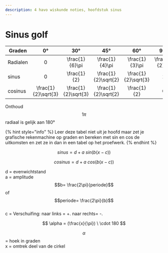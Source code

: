 ```yaml
---
description: 4 havo wiskunde noties, hoofdstuk sinus
---
```


# Sinus golf

<table><thead><tr><th width="118.33333333333331">Graden</th><th align="center">0°</th><th align="center">30°</th><th align="center">45°</th><th align="center">60°</th><th align="center">90°</th><th align="center">180°</th></tr></thead><tbody><tr><td>Radialen</td><td align="center">0</td><td align="center"><span class="math">\frac{1}{6}\pi</span></td><td align="center"><span class="math">\frac{1}{4}\pi</span></td><td align="center"><span class="math">\frac{1}{3}\pi</span></td><td align="center"><span class="math">\frac{1}{2}\pi</span></td><td align="center"><span class="math">\pi</span></td></tr><tr><td>sinus</td><td align="center">0</td><td align="center"><span class="math">\frac{1}{2}</span></td><td align="center"><span class="math">\frac{1}{2}\sqrt{2}</span></td><td align="center"><span class="math">\frac{1}{2}\sqrt{3}</span></td><td align="center">1</td><td align="center">0</td></tr><tr><td>cosinus</td><td align="center"><span class="math">\frac{1}{2}\sqrt{3}</span></td><td align="center"><span class="math">\frac{1}{2}\sqrt{3}</span></td><td align="center"><span class="math">\frac{1}{2}\sqrt{2}</span></td><td align="center"><span class="math">\frac{1}{2}</span></td><td align="center">0</td><td align="center">-1</td></tr></tbody></table>

Onthoud $$1\pi$$ radiaal is gelijk aan 180°

{% hint style="info" %}
Leer deze tabel niet uit je hoofd maar zet je grafische rekenmachine op graden en bereken met sin en cos de uitkomsten en zet ze in dan in een tabel op het proefwerk.
{% endhint %}

$$
sinus= d+a\ sin(b(x-c))
$$

$$
cosinus= d+a\ cos(b(x-c))
$$

d = evenwichtstand\
a = amplitude\
$$b= \frac{2\pi}{periode}$$ of $$periode= \frac{2\pi}{b}$$\
c = Verschuifing: naar links = +. naar rechts= -.

$$
\alpha = (\frac{x}{\pi}) \ \cdot 180
$$

$$\alpha$$= hoek in graden\
x = omtrek deel van de cirkel

